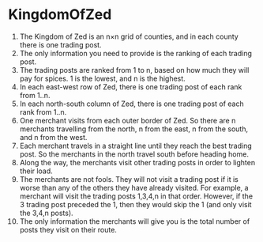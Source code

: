 # KingdomOfZed

1. The Kingdom of Zed is an n×n grid of counties, and in each county there is one trading
post.
2. The only information you need to provide is the ranking of each trading post.
3. The trading posts are ranked from 1 to n, based on how much they will pay for spices. 1
is the lowest, and n is the highest.
4. In each east-west row of Zed, there is one trading post of each rank from 1..n.
5. In each north-south column of Zed, there is one trading post of each rank from 1..n.
6. One merchant visits from each outer border of Zed. So there are n merchants travelling
from the north, n from the east, n from the south, and n from the west.
7. Each merchant travels in a straight line until they reach the best trading post. So the
merchants in the north travel south before heading home.
8. Along the way, the merchants visit other trading posts in order to lighten their load.
9. The merchants are not fools. They will not visit a trading post if it is worse than any of
the others they have already visited. For example, a merchant will visit the trading posts
1,3,4,n in that order. However, if the 3 trading post preceded the 1, then they would
skip the 1 (and only visit the 3,4,n posts).
10. The only information the merchants will give you is the total number of posts they visit
on their route.

